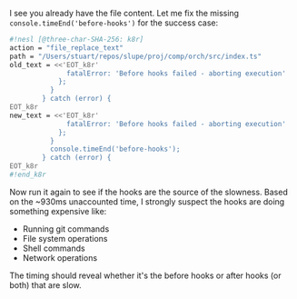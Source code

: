 I see you already have the file content. Let me fix the missing `console.timeEnd('before-hooks')` for the success case:

```sh nesl
#!nesl [@three-char-SHA-256: k8r]
action = "file_replace_text"
path = "/Users/stuart/repos/slupe/proj/comp/orch/src/index.ts"
old_text = <<'EOT_k8r'
              fatalError: 'Before hooks failed - aborting execution'
            };
          }
        } catch (error) {
EOT_k8r
new_text = <<'EOT_k8r'
              fatalError: 'Before hooks failed - aborting execution'
            };
          }
          console.timeEnd('before-hooks');
        } catch (error) {
EOT_k8r
#!end_k8r
```

Now run it again to see if the hooks are the source of the slowness. Based on the ~930ms unaccounted time, I strongly suspect the hooks are doing something expensive like:
- Running git commands
- File system operations
- Shell commands
- Network operations

The timing should reveal whether it's the before hooks or after hooks (or both) that are slow.